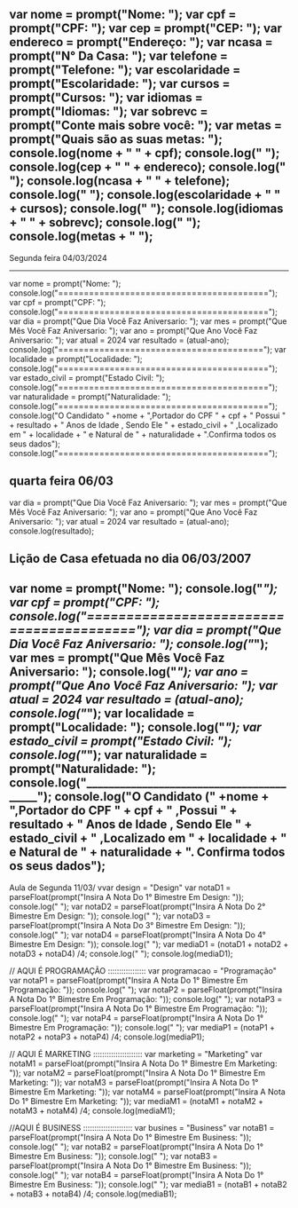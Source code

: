 var nome = prompt("Nome: ");
var cpf = prompt("CPF: ");
var cep = prompt("CEP: ");
var endereco = prompt("Endereço: ");
var ncasa = prompt("N° Da Casa: ");
var telefone = prompt("Telefone: ");
var escolaridade = prompt("Escolaridade: ");
var cursos = prompt("Cursos: ");
var idiomas = prompt("Idiomas: ");
var sobrevc = prompt("Conte mais sobre você: ");
var metas = prompt("Quais são as suas metas: ");
console.log(nome + "    " + cpf);
console.log("                          ");
console.log(cep + "    " + endereco);
console.log("                                ");
console.log(ncasa + "    " + telefone);
console.log("                          ");
console.log(escolaridade + "    " + cursos);
console.log("                                 ");
console.log(idiomas + "    " + sobrevc);
console.log("                                 ");
console.log(metas + "    ");
----------------------------------------------------------------------------------------------------------------------------------------------------


Segunda feira 04/03/2024 

----------------------------------------------------------------------------------------------------------------------------------------------------
var nome = prompt("Nome: "); 
console.log("========================================="); 
var cpf = prompt("CPF: "); 
console.log("========================================="); 
var dia = prompt("Que Dia Você Faz Aniversario: ");
var mes = prompt("Que Mês Você Faz Aniversario: ");
var ano = prompt("Que Ano Você Faz Aniversario: ");
var atual = 2024
var resultado = (atual-ano);
console.log("========================================"); 
var localidade = prompt("Localidade: "); 
console.log("========================================="); 
var estado_civil = prompt("Estado Civil: "); 
console.log("========================================="); 
var naturalidade = prompt("Naturalidade: "); 
console.log("=========================================");
console.log("O Candidato " +nome + ",Portador do CPF " + cpf + " Possui " + resultado + " Anos de Idade , Sendo Ele " + estado_civil + " ,Localizado em " + localidade + " e Natural de " + naturalidade + ".Confirma todos os seus dados"); 
console.log("=========================================");

quarta feira 06/03
----------------------------------------------------------------------------------------------------------------------------------------------------
var dia = prompt("Que Dia Você Faz Aniversario: ");
var mes = prompt("Que Mês Você Faz Aniversario: ");
var ano = prompt("Que Ano Você Faz Aniversario: ");
var atual = 2024
var resultado = (atual-ano);
console.log(resultado); 

Lição de Casa efetuada no dia 06/03/2007
----------------------------------------------------------------------------------------------------------------------------------------------------
var nome = prompt("Nome: "); 
console.log("_________________________________________"); 
var cpf = prompt("CPF: "); 
console.log("========================================="); 
var dia = prompt("Que Dia Você Faz Aniversario: ");
console.log("_________________________________________"); 
var mes = prompt("Que Mês Você Faz Aniversario: ");
console.log("_________________________________________"); 
var ano = prompt("Que Ano Você Faz Aniversario: ");
var atual = 2024
var resultado = (atual-ano);
console.log("_________________________________________"); 
var localidade = prompt("Localidade: "); 
console.log("_________________________________________"); 
var estado_civil = prompt("Estado Civil: "); 
console.log("_________________________________________"); 
var naturalidade = prompt("Naturalidade: "); 
console.log("_________________________________________"); 
console.log("O Candidato (" +nome + ",Portador do CPF " + cpf + " ,Possui " + resultado + " Anos de Idade , Sendo Ele " + estado_civil + " ,Localizado em " + localidade + " e Natural de " + naturalidade + ". Confirma todos os seus dados"); 
---------------------------------------------------------------------------------------------------------------------------------------
Aula de Segunda 11/03/
vvar design = "Design"
var notaD1 = parseFloat(prompt("Insira A Nota Do 1° Bimestre Em Design: "));
console.log("                                 ");
var notaD2 = parseFloat(prompt("Insira A Nota Do 2° Bimestre Em Design: "));
console.log("                                 ");
var notaD3 = parseFloat(prompt("Insira A Nota Do 3° Bimestre Em Design: "));
console.log("                                 ");
var notaD4 = parseFloat(prompt("Insira A Nota Do 4° Bimestre Em Design: "));
console.log("                                 ");
var mediaD1 = (notaD1 + notaD2 + notaD3 + notaD4) /4;
console.log("                                 ");
console.log(mediaD1);

//   AQUI É PROGRAMAÇÃO :::::::::::::::::
var programacao = "Programação"
var notaP1 = parseFloat(prompt("Insira A Nota Do 1° Bimestre Em Programação: "));
console.log("                                 ");
var notaP2 = parseFloat(prompt("Insira A Nota Do 1° Bimestre Em Programação: "));
console.log("                                 ");
var notaP3 = parseFloat(prompt("Insira A Nota Do 1° Bimestre Em Programação: "));
console.log("                                 ");
var notaP4 = parseFloat(prompt("Insira A Nota Do 1° Bimestre Em Programação: "));
console.log("                                 ");
var mediaP1 = (notaP1 + notaP2 + notaP3 + notaP4) /4;
console.log(mediaP1);

//   AQUI É MARKETING ::::::::::::::::::::::
var marketing = "Marketing"
var notaM1 = parseFloat(prompt("Insira A Nota Do 1° Bimestre Em Marketing: "));
var notaM2 = parseFloat(prompt("Insira A Nota Do 1° Bimestre Em Marketing: "));
var notaM3 = parseFloat(prompt("Insira A Nota Do 1° Bimestre Em Marketing: "));
var notaM4 = parseFloat(prompt("Insira A Nota Do 1° Bimestre Em Marketing: "));
var mediaM1 = (notaM1 + notaM2 + notaM3 + notaM4) /4;
console.log(mediaM1);

//AQUI É BUSINESS ::::::::::::::::::::::
var busines = "Business"
var notaB1 = parseFloat(prompt("Insira A Nota Do 1° Bimestre Em Business: "));
console.log("                                 ");
var notaB2 = parseFloat(prompt("Insira A Nota Do 1° Bimestre Em Business: "));
console.log("                                 ");
var notaB3 = parseFloat(prompt("Insira A Nota Do 1° Bimestre Em Business: "));
console.log("                                 ");
var notaB4 = parseFloat(prompt("Insira A Nota Do 1° Bimestre Em Business: "));
console.log("                                 ");
var mediaB1 = (notaB1 + notaB2 + notaB3 + notaB4) /4;
console.log(mediaB1);
